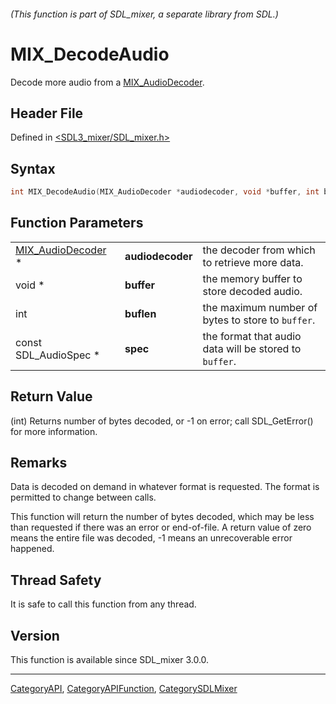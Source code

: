 ###### (This function is part of SDL_mixer, a separate library from SDL.)
# MIX_DecodeAudio

Decode more audio from a [MIX_AudioDecoder](MIX_AudioDecoder).

## Header File

Defined in [<SDL3_mixer/SDL_mixer.h>](https://github.com/libsdl-org/SDL_mixer/blob/main/include/SDL3_mixer/SDL_mixer.h)

## Syntax

```c
int MIX_DecodeAudio(MIX_AudioDecoder *audiodecoder, void *buffer, int buflen, const SDL_AudioSpec *spec);
```

## Function Parameters

|                                        |                  |                                                        |
| -------------------------------------- | ---------------- | ------------------------------------------------------ |
| [MIX_AudioDecoder](MIX_AudioDecoder) * | **audiodecoder** | the decoder from which to retrieve more data.          |
| void *                                 | **buffer**       | the memory buffer to store decoded audio.              |
| int                                    | **buflen**       | the maximum number of bytes to store to `buffer`.      |
| const SDL_AudioSpec *                  | **spec**         | the format that audio data will be stored to `buffer`. |

## Return Value

(int) Returns number of bytes decoded, or -1 on error; call SDL_GetError()
for more information.

## Remarks

Data is decoded on demand in whatever format is requested. The format is
permitted to change between calls.

This function will return the number of bytes decoded, which may be less
than requested if there was an error or end-of-file. A return value of zero
means the entire file was decoded, -1 means an unrecoverable error
happened.

## Thread Safety

It is safe to call this function from any thread.

## Version

This function is available since SDL_mixer 3.0.0.

----
[CategoryAPI](CategoryAPI), [CategoryAPIFunction](CategoryAPIFunction), [CategorySDLMixer](CategorySDLMixer)

